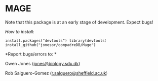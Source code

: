 MAGE
==========

Note that this package is at an early stage of development. 
Expect bugs!

*How to install:*

`install.packages("devtools")
library(devtools)
install_github("jonesor/compadreDB/Mage")`


*Report bugs/errors to: *

Owen Jones (jones@biology.sdu.dk)

Rob Salguero-Gomez (r.salguero@sheffield.ac.uk)